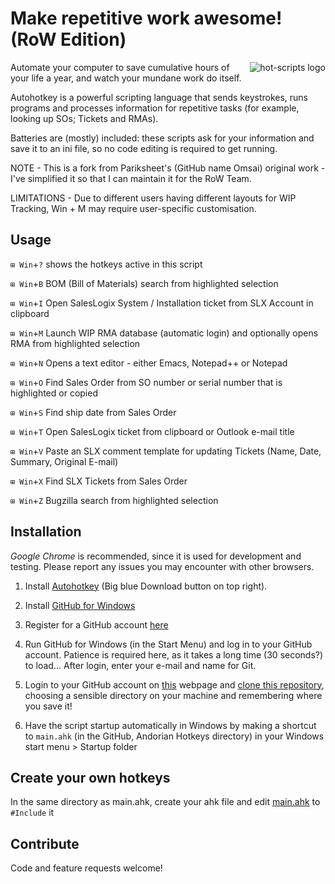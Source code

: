 Make repetitive work awesome! 
(RoW Edition)
===========================================
<img src="https://cloud.github.com/downloads/omsai/andorian-hotkeys/andorian-scripts-banner.png"
 alt="hot-scripts logo" title="Happy Andorian" align="right" />

Automate your computer to save cumulative hours of your life a year,
and watch your mundane work do itself.

Autohotkey is a powerful scripting language that sends keystrokes,
runs programs and processes information for repetitive tasks (for example, looking up SOs; Tickets and RMAs).

Batteries are (mostly) included: these scripts ask for your information and
save it to an ini file, so no code editing is required to get running.

NOTE - This is a fork from Pariksheet's (GitHub name Omsai) original work - I've simplified it so that I can maintain it for the RoW Team.

LIMITATIONS - Due to different users having different layouts for WIP Tracking, Win + M may require user-specific customisation.


Usage
-----

`⊞ Win`+`?` shows the hotkeys active in this script

`⊞ Win`+`B` BOM (Bill of Materials) search from highlighted selection

`⊞ Win`+`I` Open SalesLogix System / Installation ticket from SLX Account in clipboard

`⊞ Win`+`M` Launch WIP RMA database (automatic login) and optionally opens RMA from highlighted selection

`⊞ Win`+`N` Opens a text editor - either Emacs, Notepad++ or Notepad

`⊞ Win`+`O` Find Sales Order from SO number or serial number that is highlighted or copied

`⊞ Win`+`S` Find ship date from Sales Order

`⊞ Win`+`T` Open SalesLogix ticket from clipboard or Outlook e-mail title

`⊞ Win`+`V` Paste an SLX comment template for updating Tickets (Name, Date, Summary, Original E-mail)

`⊞ Win`+`X` Find SLX Tickets from Sales Order

`⊞ Win`+`Z` Bugzilla search from highlighted selection



Installation
------------
*Google Chrome* is recommended, since it is used for development and testing.
Please report any issues you may encounter with other browsers.

1.  Install <a href="http://ahkscript.org/" target="_blank">Autohotkey</a> (Big blue Download button on top right).

2.  Install <a href="http://windows.github.com/" target="_blank">GitHub for Windows</a>

3.  Register for a GitHub account <a href="https://github.com/join" target="_blank">here</a>
	
4.	Run GitHub for Windows (in the Start Menu) and log in to your GitHub account. Patience is required here, as it takes a long time (30 seconds?) to load...
    After login, enter your e-mail and name for Git.

5.  Login to your GitHub account on <a href="https://github.com/JimboMahoney/andorian-hotkeys" target="_blank">this</a> webpage and 
    [clone this repository](github-windows://openRepo/https://github.com/JimboMahoney/andorian-hotkeys), choosing a sensible directory on your machine and remembering where you save it!

6.  Have the script startup automatically in Windows by
    making a shortcut to `main.ahk` (in the GitHub, Andorian Hotkeys directory) in your Windows start menu > Startup folder


Create your own hotkeys
-----------------------
In the same directory as main.ahk, create your ahk file and edit
[main.ahk](andorian-hotkeys/blob/master/main.ahk#L18) to `#Include` it


Contribute
----------
Code and feature requests welcome!



